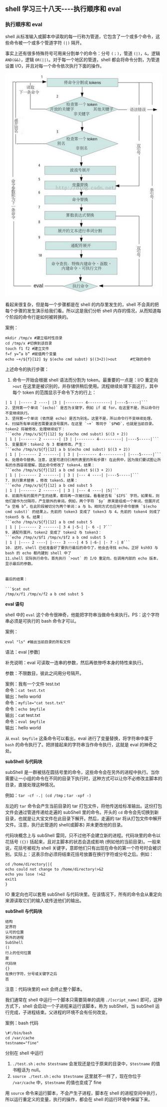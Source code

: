 ## shell 学习三十八天----执行顺序和 eval

### 执行顺序和 eval

shell 从标准输入或脚本中读取的每一行称为管道，它包含了一个或多个命令，这些命令被一个或多个管道字符 `(|)` 隔开。
 
事实上还有很多特殊符号可用来分割单个的命令：分号 `(；)`，管道 `(|)`，`&`，逻辑 `AND(&&)`，逻辑 `OR(||)`。对于每一个地区的管道，shell 都会将命令分割，为管道设置 I/O，并且对每一个命令依次执行下面的操作。

![](images/1.png)

看起来很复杂，但是每一个步骤都是在 shell 的内存里发生的，shell 不会真的把每个步骤的发生演示给我们看。所以这是我们分析 shell 内存的情况，从而知道每个阶段的命令行是如何被转换的。

案例：

```
mkdir /tmp/x #建立临时性目录
cd /tmp/x #切换到该目录
touch f1 f2 #建立文件
f=f y=”a b” #赋值两个变量
echo ~+/${f}[12] $y $(echo cmd subst) $((3+2))>out      #忙碌的命令
```
 
上述命令的执行步骤：

1. 命令一开始会根据 shell 语法而分割为 token。最重要的一点是：I/O 重定向 `>out` 在这里是被识别的，并存储供稍后使用。流程继续处理下面这行，其中每个 token 的范围显示于命令下方的行上：
```echo ~+/${f}[12] $y $(echo cmd subst) $((3 + 2)) 
| 1 | |----- 2 ----| |3 | |-------- 4----------| |----5-----|``` 
2. 坚持第一个单词 `(echo)` 是否为关键字，例如 if 或 for。在这里不是，所以命令行不变继续执行。
3. 坚持第一个单词 (依然是 echo) 是否为别名。这里不是，所以命令行不变继续处理。
4. 扫描所有单词是否需要波浪号展开。在这里 `~+` 等同于 `$PWD`，也就是当前目录。token2 将被修改，处理继续如下：
```echo /tmp/x/${f}[12] $y $(echo cmd subst) $((3 + 2)) 
| 1 | |------- 2 -------| |3 | |-------- 4----------| |----5-----|``` 
5. 变量展开：token2 与 3 都被修改。产生：
```echo /tmp/x/${f}[12] a b $(echo cmd subst) $((3 + 2)) 
| 1 | |------- 2 -------| | 3 | |-------- 4----------| |----5-----|``` 
6. 处理命令替换。注意，这里可递归引用列表里的所有步骤! 在此例中，因为我们要试图让所有的东西容易理解，因此命令修改了 token4，结果：
```echo /tmp/x/${f}[12] a b cmd subst $((3 + 2)) 
| 1 | |------- 2 -------| | 3 | |--- 4 ----| |----5-----|```
7. 执行算术替换 。修改 token5，结果：
```echo /tmp/x/${f}[12] a b cmd subst 5 
| 1 | |------- 2 -------| | 3 | |--- 4 ----| |5|``` 
8. 前面所有的展开产生的结果，都将再一次被扫描，看看是否有 `$IFS` 字符。如果有，则他们是作为分隔符，产生额外的单词。例如，两个字符 `$y` 原来是组成一个单词，但展开式 “a 空格 b”，在此阶段被切分为两个单词：a 与 b。相同方式也应用于命令替换 `$(echo cmd subst)` 的结果上。先前的 token3 变成了 token3 与 4。先前的 token4 则成了 token5 与 6。结果：
```echo /tmp/x/${f}[12] a b cmd subst 5 
| 1 | |------- 2 -------| 3 4 |-5-| |- 6 -| 7```
9. 通配符展开。token2 变成了 token2 与 token3：
```echo /tmp/x/$f1 /tmp/x/$f2 a b cmd subst 5 
| 1 | |---- 2 ----| |---- 3 ----| 4 5 |-6-| |- 7 -| 8```
10. 这时，shell 已经准备好了要执行最后的命令了，他会去寻找 echo。正好 ksh93 与 bash 的 echo 都内建到 shell 中了
11.shell 实际执行命令。首先执行 `>out` 的 I/O 重定向，在调用内部的 echo 版本，显示最后的参数。
 
 
最后的结果：

```$cat out 
/tmp/x/f1 /tmp/x/f2 a b cmd subst 5
```
 
**eval 语句**

shell 中的 `eval` 这个命令很神奇，他能把字符串当做命令来执行。PS：这个字符串必须是可执行的 bash 命令才可以。

案例：

`eval "ls" #输出当前目录的所有文件`
 
语法：eval [参数]

补充说明：eval 可读取一连串的参数，然后再依惨呼本身的特性来执行。

参数：不限数目，彼此之间用分号隔开。

案例：我有一个文件 test.txt  
命令：`cat test.txt`  
输出：hello world  
命令：`myfile="cat test.txt"`  
命令：`echo $myfile`  
输出：cat test.txt  
命令：`eval $myfile`  
输出：hello world  

从 `eval $myfile` 这条命令可以看出，eval 进行了变量替换，将字符串中属于 `bash` 的命令执行了。把拼接起来的字符串当作命令执行，这就是 eval 的神奇之处。
 
**subShell 与代码块**

subShell 是一群被括在圆括号里的命令，这些命令会在另外的进程中执行。当你需要让一小组的命令在不同的目录下执行时，这种方式可以让你不必修改主脚本的目录，直接处理这种情况。

例如：`tar -cf -.| (cd /tmp；tar -xpf -)`

左边的 `tar` 命令会产生当前目录的 tar 打包文件，将他传送给标准输出。这份打包文件会通过管道传递给走遍的 subShell 里的命令。开头的 `cd` 命令会先切换到新目录，也就是让大宝文件在此目录下解开。然后，走遍的 tar 将从打包文件中解开文件。注意，执行此管道的 shell(或脚本) 并未更改他的目录。
 
代码块概念上与 subShell 雷同，只不过他不会建立新的进程。代码块里的命令以花括号 `({})` 括起来，且对主脚本的状态会造成影响 (例如他的当前目录)。一般来说，花括号被视为 shell 关键字，意即他们只有出现在命令的第一个符号时会被识别。实际上：这表示你必须将结束花括号放置在换行字符或分号之后。例如：

``` 
cd /home/directory||{
echo could not change to /home/directory!>&2
echo you lose !>&2
exit1
}
```

IO 重定向也可以套用 subShell 与代码块里。在该情况下，所有的命令会从重定向来源读取它们的输入或传送他们的输出。
                  
**subShell 与代码块**

```
结构
定界符
认可的位置
另外的进程
SubShell
()
行上的任何位置
是
代码块
{}
在换行字符，分号或关键字之后
否
```

注意：代码块里的 exit 会终止整个脚本。

我们通常在 shell 中运行一个脚本只需要简单的调用 `./[script_name]` 即可，这种方式下，shell 会启动一个子进程来运行该脚本，称为 subShell，当 subShell 运行完成，子进程结束。父进程的环境不会有任何改变。

案例：bash 代码

```
\#!/bin/bash
cd /var/cache
testname="fine"
```

分别在 shell 中运行

1.  `./test.sh；echo $testname`  会发现还是位于原来的目录中，`$testname` 的值书粗话为 null。
2. `source ./test.sh；echo $testname` 这里就不一样了，现在你位于 `/var/cache` 中，`$testname` 的值也变成了 fine
 
用 `source` 命令来运行脚本，不会产生子进程，脚本在 shell 的进程空间中执行，所以运行重定义的变量，执行的操作，都会在 shell 的运行环境中保留下来。
 

